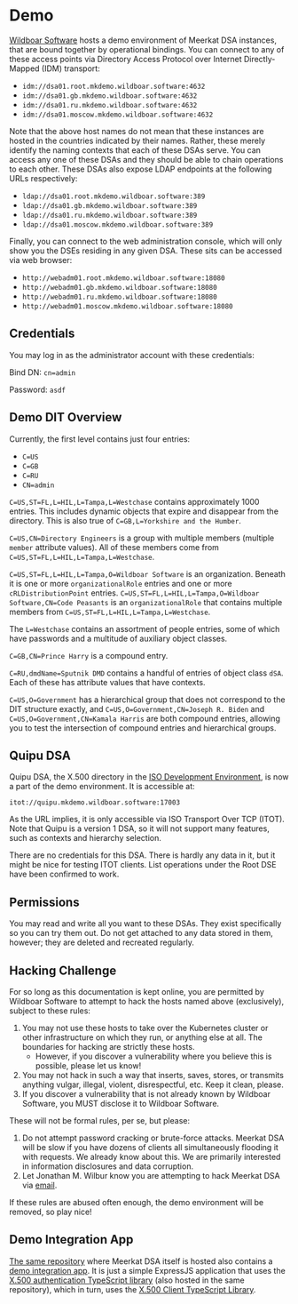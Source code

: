 # Demo

[Wildboar Software](https://wildboarsoftware.com/) hosts a demo environment of
Meerkat DSA instances, that are bound together by operational bindings. You can
connect to any of these access points via Directory Access Protocol over
Internet Directly-Mapped (IDM) transport:

- `idm://dsa01.root.mkdemo.wildboar.software:4632`
- `idm://dsa01.gb.mkdemo.wildboar.software:4632`
- `idm://dsa01.ru.mkdemo.wildboar.software:4632`
- `idm://dsa01.moscow.mkdemo.wildboar.software:4632`

Note that the above host names do not mean that these instances are hosted in
the countries indicated by their names. Rather, these merely identify the
naming contexts that each of these DSAs serve. You can access any one of these
DSAs and they should be able to chain operations to each other. These DSAs also
expose LDAP endpoints at the following URLs respectively:

- `ldap://dsa01.root.mkdemo.wildboar.software:389`
- `ldap://dsa01.gb.mkdemo.wildboar.software:389`
- `ldap://dsa01.ru.mkdemo.wildboar.software:389`
- `ldap://dsa01.moscow.mkdemo.wildboar.software:389`

Finally, you can connect to the web administration console, which will only
show you the DSEs residing in any given DSA. These sits can be accessed via
web browser:

- `http://webadm01.root.mkdemo.wildboar.software:18080`
- `http://webadm01.gb.mkdemo.wildboar.software:18080`
- `http://webadm01.ru.mkdemo.wildboar.software:18080`
- `http://webadm01.moscow.mkdemo.wildboar.software:18080`

## Credentials

You may log in as the administrator account with these credentials:

Bind DN: `cn=admin`

Password: `asdf`

## Demo DIT Overview

Currently, the first level contains just four entries:

- `C=US`
- `C=GB`
- `C=RU`
- `CN=admin`

`C=US,ST=FL,L=HIL,L=Tampa,L=Westchase` contains approximately 1000 entries. This
includes dynamic objects that expire and disappear from the directory. This is
also true of `C=GB,L=Yorkshire and the Humber`.

`C=US,CN=Directory Engineers` is a group with multiple members (multiple
`member` attribute values). All of these members come from
`C=US,ST=FL,L=HIL,L=Tampa,L=Westchase`.

`C=US,ST=FL,L=HIL,L=Tampa,O=Wildboar Software` is an organization. Beneath it is
one or more `organizationalRole` entries and one or more `cRLDistributionPoint`
entries. `C=US,ST=FL,L=HIL,L=Tampa,O=Wildboar Software,CN=Code Peasants` is an
`organizationalRole` that contains multiple members from
`C=US,ST=FL,L=HIL,L=Tampa,L=Westchase`.

The `L=Westchase` contains an assortment of people entries, some of which have
passwords and a multitude of auxiliary object classes.

`C=GB,CN=Prince Harry` is a compound entry.

`C=RU,dmdName=Sputnik DMD` contains a handful of entries of object class `dSA`.
Each of these has attribute values that have contexts.

`C=US,O=Government` has a hierarchical group that does not correspond to the DIT
structure exactly, and `C=US,O=Government,CN=Joseph R. Biden` and
`C=US,O=Government,CN=Kamala Harris` are both compound entries, allowing you to
test the intersection of compound entries and hierarchical groups.

## Quipu DSA

Quipu DSA, the X.500 directory in the
[ISO Development Environment](https://en.wikipedia.org/wiki/ISO_Development_Environment),
is now a part of the demo environment. It is accessible at:

`itot://quipu.mkdemo.wildboar.software:17003`

As the URL implies, it is only accessible via ISO Transport Over TCP (ITOT).
Note that Quipu is a version 1 DSA, so it will not support many features, such
as contexts and hierarchy selection.

There are no credentials for this DSA. There is hardly any data in it, but it
might be nice for testing ITOT clients. List operations under the Root DSE have
been confirmed to work.

## Permissions

You may read and write all you want to these DSAs. They exist specifically so
you can try them out. Do not get attached to any data stored in them, however;
they are deleted and recreated regularly.

## Hacking Challenge

For so long as this documentation is kept online, you are permitted by Wildboar
Software to attempt to hack the hosts named above (exclusively), subject to
these rules:

1. You may not use these hosts to take over the Kubernetes cluster or other
   infrastructure on which they run, or anything else at all. The boundaries for
   hacking are strictly these hosts.
   - However, if you discover a vulnerability where you believe this is
     possible, please let us know!
2. You may not hack in such a way that inserts, saves, stores, or transmits
   anything vulgar, illegal, violent, disrespectful, etc. Keep it clean, please.
3. If you discover a vulnerability that is not already known by Wildboar
   Software, you MUST disclose it to Wildboar Software.

These will not be formal rules, per se, but please:

1. Do not attempt password cracking or brute-force attacks. Meerkat DSA will be
   slow if you have dozens of clients all simultaneously flooding it with
   requests. We already know about this. We are primarily interested in
   information disclosures and data corruption.
2. Let Jonathan M. Wilbur know you are attempting to hack Meerkat DSA via
   [email](mailto:jonathan.wilbur@wildboarsoftware.com).

If these rules are abused often enough, the demo environment will be removed, so
play nice!

## Demo Integration App

[The same repository](https://github.com/Wildboar-Software/directory) where
Meerkat DSA itself is hosted also contains a
[demo integration app](https://github.com/Wildboar-Software/directory/tree/master/apps/x500-auth-ts-example-express).
It is just a simple ExpressJS application that uses the
[X.500 authentication TypeScript library](https://github.com/Wildboar-Software/directory/tree/master/libs/x500-auth-ts)
(also hosted in the same repository), which in turn, uses the
[X.500 Client TypeScript Library](https://github.com/Wildboar-Software/directory/tree/master/libs/x500-client-ts).
